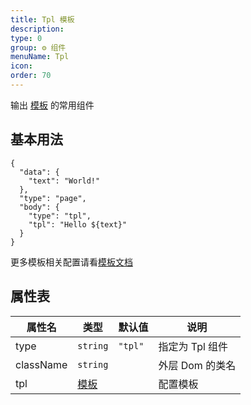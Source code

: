 ```yaml
---
title: Tpl 模板
description: 
type: 0
group: ⚙ 组件
menuName: Tpl
icon: 
order: 70
---
```

输出 [模板](./template) 的常用组件

## 基本用法

```schema:height="200"
{
  "data": {
    "text": "World!"
  },
  "type": "page",
  "body": {
    "type": "tpl",
    "tpl": "Hello ${text}"
  }
}
```

更多模板相关配置请看[模板文档](./template)

## 属性表

| 属性名    | 类型               | 默认值  | 说明            |
| --------- | ------------------ | ------- | --------------- |
| type      | `string`           | `"tpl"` | 指定为 Tpl 组件 |
| className | `string`           |         | 外层 Dom 的类名 |
| tpl       | [模板](./template) |         | 配置模板        |








